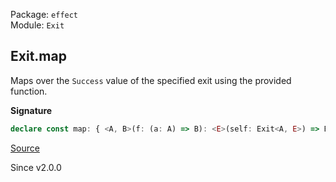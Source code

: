 Package: `effect`<br />
Module: `Exit`<br />

## Exit.map

Maps over the `Success` value of the specified exit using the provided
function.

**Signature**

```ts
declare const map: { <A, B>(f: (a: A) => B): <E>(self: Exit<A, E>) => Exit<B, E>; <A, E, B>(self: Exit<A, E>, f: (a: A) => B): Exit<B, E>; }
```

[Source](https://github.com/Effect-TS/effect/tree/main/packages/effect/src/Exit.ts#L273)

Since v2.0.0
